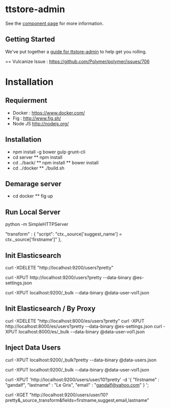 ttstore-admin
================

See the [component page](http://jmorille.github.io/ttstore-admin) for more information.

## Getting Started

We've put together a [guide for ttstore-admin](http://www.polymer-project.org/docs/start/reusableelements.html) to help get you rolling.

== Vulcanize
Issue : https://github.com/Polymer/polymer/issues/706

# Installation

## Requierment
* Docker : https://www.docker.com/
* Fig : http://www.fig.sh/
* Node JS http://nodejs.org/

## Installation
* npm install -g bower gulp grunt-cli
* cd server
** npm install
* cd ../back/
** npm install
** bower install
* cd ../docker
** ./build.sh

## Demarage server

* cd docker
** fig up

## Run Local Server
python -m SimpleHTTPServer

"transform" : {
     "script": "ctx._source['suggest_name'] = ctx._source['firstname']"
   },

## Init Elasticsearch
curl -XDELETE "http://localhost:9200/users?pretty"

curl -XPUT http://localhost:9200/users?pretty  --data-binary @es-settings.json

curl -XPUT localhost:9200/_bulk --data-binary @data-user-vol1.json

## Init Elasticsearch / By Proxy
curl -XDELETE "http://localhost:8000/es/users?pretty"
curl -XPUT http://localhost:8000/es/users?pretty  --data-binary @es-settings.json
curl -XPUT localhost:8000/es/_bulk --data-binary @data-user-vol1.json


## Inject Data Users 
curl -XPUT localhost:9200/_bulk?pretty --data-binary @data-users.json

curl -XPUT localhost:9200/_bulk --data-binary @data-user-vol1.json

curl -XPUT 'http://localhost:9200/users/user/10?pretty' -d '{
    "firstname" : "gandalf",
    "lastname" : "Le Gris",
    "email" : "gandalf@yahoo.com"
}
';

curl -XGET "http://localhost:9200/users/user/10?pretty&_source_transform&fields=firstname,suggest,email,lastname"


 

